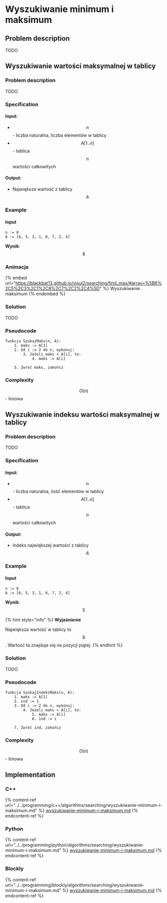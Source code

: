 # Wyszukiwanie minimum i maksimum

## Problem description

TODO

## Wyszukiwanie wartości maksymalnej w tablicy

### Problem description

TODO

### Specification

#### Input:

* $$n$$ - liczba naturalna, liczba elementów w tablicy
* $$A[1..n]$$ - tablica $$n$$ wartości całkowitych

#### Output:

* Największa wartość z tablicy $$A$$

### Example

#### Input

```
n := 8
A := [6, 5, 3, 1, 8, 7, 2, 4]
```

**Wynik**: $$8$$ 

### Animacja

{% embed url="https://blackbat13.github.io/visul2/searching/find_max/#array=%5B6%2C5%2C3%2C1%2C8%2C7%2C2%2C4%5D" %}
Wyszukiwanie maksimum
{% endembed %}

### Solution

TODO

### Pseudocode

```
funkcja SzukajMaks(n, A):
    1. maks := A[1]
    2. Od i := 2 do n, wykonuj:
        3. Jeżeli maks < A[i], to:
            4. maks := A[i]

    5. Zwróć maks, zakończ
```

### Complexity

$$O(n)$$ - liniowa

## Wyszukiwanie indeksu wartości maksymalnej w tablicy

### Problem description

TODO

### Specification

#### Input:

* $$n$$ - liczba naturalna, ilość elementów w tablicy
* $$A[1..n]$$ - tablica $$n$$ wartości całkowitych

#### Output:

* Indeks największej wartości z tablicy $$A$$ 

### Example

#### Input

```
n := 8
A := [6, 5, 3, 1, 8, 7, 2, 4]
```

**Wynik**: $$5$$ 

{% hint style="info" %}
**Wyjaśnienie**

Największa wartość w tablicy to $$8$$. Wartość ta znajduje się na pozycji piątej.
{% endhint %}

### Solution

TODO

### Pseudocode

```
funkcja SzukajIndeksMaks(n, A):
    1. maks := A[1]
    2. ind := 1
    3. Od i := 2 do n, wykonuj:
        4. Jeżeli maks < A[i], to:
            5. maks := A[i]
            6. ind := i
    
    7. Zwróć ind, zakończ    
```

### Complexity

$$O(n)$$ - liniowa

## Implementation

### C++

{% content-ref url="../../programming/c++/algorithms/searching/wyszukiwanie-minimum-i-maksimum.md" %}
[wyszukiwanie-minimum-i-maksimum.md](../../programming/c++/algorithms/searching/wyszukiwanie-minimum-i-maksimum.md)
{% endcontent-ref %}

### Python

{% content-ref url="../../programming/python/algorithms/searching/wyszukiwanie-minimum-i-maksimum.md" %}
[wyszukiwanie-minimum-i-maksimum.md](../../programming/python/algorithms/searching/wyszukiwanie-minimum-i-maksimum.md)
{% endcontent-ref %}

### Blockly

{% content-ref url="../../programming/blockly/algorithms/searching/wyszukiwanie-minimum-i-maksimum.md" %}
[wyszukiwanie-minimum-i-maksimum.md](../../programming/blockly/algorithms/searching/wyszukiwanie-minimum-i-maksimum.md)
{% endcontent-ref %}
